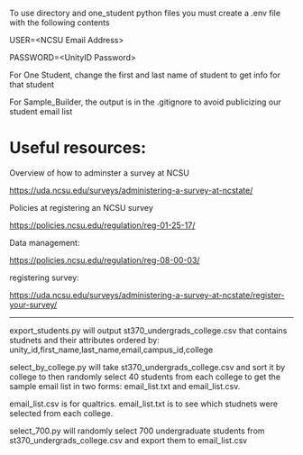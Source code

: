 To use directory and one_student python files you must create a .env file with the following contents

USER=\<NCSU Email Address\>

PASSWORD=\<UnityID Password\>

For One Student, change the first and last name of student to get info for that student

For Sample_Builder, the output is in the .gitignore to avoid publicizing our student email list

# Useful resources:

Overview of how to adminster a survey at NCSU

https://uda.ncsu.edu/surveys/administering-a-survey-at-ncstate/

Policies at registering an NCSU survey

https://policies.ncsu.edu/regulation/reg-01-25-17/

Data management:

https://policies.ncsu.edu/regulation/reg-08-00-03/

registering survey:

https://uda.ncsu.edu/surveys/administering-a-survey-at-ncstate/register-your-survey/

-------------------------------------------------------------------------------------------

export_students.py will output st370_undergrads_college.csv that contains studnets and their attributes ordered by: unity_id,first_name,last_name,email,campus_id,college

select_by_college.py will take st370_undergrads_college.csv and sort it by college to then randomly select 40 students from each college to get the sample email list in two forms: email_list.txt and email_list.csv. 

email_list.csv is for qualtrics. email_list.txt is to see which studnets were selected from each college. 

select_700.py will randomly select 700 undergraduate students from st370_undergrads_college.csv and export them to email_list.csv